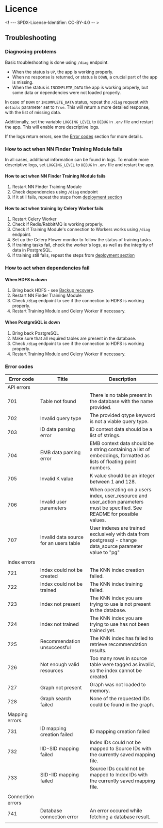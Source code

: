 # Licence

<! --- SPDX-License-Identifier: CC-BY-4.0  -- >

## Troubleshooting

### Diagnosing problems

Basic troubleshooting is done using `/diag` endpoint.
- When the status is `UP`, the app is working properly.
- When no response is returned, or status is `DOWN`, a crucial part of the app is missing.
- When the status is `INCOMPLETE_DATA` the app is working properly, but some data or dependencies were not loaded properly.

In case of `DOWN` or `INCOMPLETE_DATA` status, repeat the `/diag` request with `details` parameter set to `True`. This will return a more detailed response, with the list of missing data.

Additionally, set the variable `LOGGING_LEVEL` to `DEBUG` in `.env` file and restart the app. This will enable more descriptive logs.

If the logs return errors, see the [Error codes](#error-codes) section for more details.

### How to act when NN Finder Training Module fails

In all cases, additional information can be found in logs. To enable more descriptive logs, set `LOGGING_LEVEL` to `DEBUG` in `.env` file and restart the app.

#### How to act when NN Finder Training Module fails

1. Restart NN Finder Training Module
2. Check dependencies using `/diag` endpoint
3. If it still fails, repeat the steps from [deployment section](DEPLOYMENT.md)

#### How to act when training by Celery Worker fails
1. Restart Celery Worker
2. Check if Redis/RabbitMQ is working properly.
3. Check if Training Module's connection to Workers works using `/diag` endpoint.
4. Set up the Celery Flower monitor to follow the status of training tasks.
5. If training tasks fail, check the worker's logs, as well as the integrity of data in PostgreSQL.
5. If training still fails, repeat the steps from [deployment section](DEPLOYMENT.md)

### How to act when dependencies fail

#### When HDFS is down
1. Bring back HDFS - see [Backup recovery](BACKUP-RECOVERY.md).
2. Restart NN Finder Training Module
3. Check `/diag` endpoint to see if the connection to HDFS is working properly.
4. Restart Training Module and Celery Worker if necessary.

#### When PostgreSQL is down
1. Bring back PostgreSQL
2. Make sure that all required tables are present in the database.
3. Check `/diag` endpoint to see if the connection to HDFS is working properly.
4. Restart Training Module and Celery Worker if necessary.

### Error codes

|Error code|Title|Description|
|---|---|---|
|API errors|
| 701| Table not found | There is no table present in the database with the name provided. |
| 702| Invalid query type | The provided qtype keyword is not a viable query type. |
| 703| ID data parsing error | ID context data should be a list of strings. |
| 704| EMB data parsing error | EMB context data should be a string containing a list of embeddings, formatted as lists of floating point numbers. |
| 705| Invalid K value | K value should be an integer between 1 and 128. |
| 706 |Invalid user parameters |When operating on a users index, user_resource and user_action parameters must be specified. See README for possible values. |
|707 |Invalid data source for an users table |User indexes are trained exclusively with data from postgresql - change data_source parameter value to "pg" |
||
|Index errors|
| 721| Index could not be created | The KNN index creation failed. |
| 722| Index could not be trained | The KNN index training failed. |
| 723| Index not present | The KNN index you are trying to use is not present in the database. |
| 724| Index not trained | The KNN index you are trying to use has not been trained yet. |
| 725| Recommendation unsuccessful | The KNN index has failed to retrieve recommendation results. |
| 726| Not enough valid resources | Too many rows in source table were tagged as invalid, so the index cannot be created. |
| 727| Graph not present| Graph was not loaded to memory. |
| 728| Graph search failed| None of the requested IDs could be found in the graph.|
| |
|Mapping errors|
| 731| ID mapping creation failed | ID mapping creation failed |
| 732| IID-SID mapping failed | Index IDs could not be mapped to Source IDs with the currently saved mapping file. |
| 733| SID-IID mapping failed | Source IDs could not be mapped to Index IDs with the currently saved mapping file. |
| |
|Connection errors|
| 741| Database connection error | An error occured while fetching a database result. |
| |
